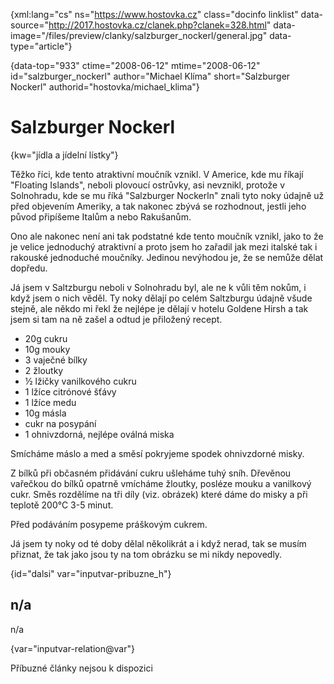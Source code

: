 
{xml:lang="cs" ns="https://www.hostovka.cz" class="docinfo linklist" data-source="http://2017.hostovka.cz/clanek.php?clanek=328.html" data-image="/files/preview/clanky/salzburger_nockerl/general.jpg" data-type="article"}

{data-top="933" ctime="2008-06-12" mtime="2008-06-12" id="salzburger\_nockerl" author="Michael Klíma" short="Salzburger Nockerl" authorid="hostovka/michael\_klima"}

# Salzburger Nockerl

<!-- generated attribute kw by user_updatekw.sh on 2020-07-05, do not edit -->

{kw="jídla a jídelní lístky"}

Těžko říci, kde tento atraktivní moučník vznikl. V Americe, kde mu říkají "Floating Islands", neboli plovoucí ostrůvky, asi nevznikl, protože v Solnohradu, kde se mu říká "Salzburger Nockerln" znali tyto noky údajně už před objevením Ameriky, a tak nakonec zbývá se rozhodnout, jestli jeho původ připíšeme Italům a nebo Rakušanům.

Ono ale nakonec není ani tak podstatné kde tento moučník vznikl, jako to že je velice jednoduchý atraktivní a proto jsem ho zařadil jak mezi italské tak i rakouské jednoduché moučníky. Jedinou nevýhodou je, že se nemůže dělat dopředu.

Já jsem v Saltzburgu neboli v Solnohradu byl, ale ne k vůli těm nokům, i když jsem o nich věděl. Ty noky dělají po celém Saltzburgu údajně všude stejně, ale někdo mi řekl že nejlépe je dělají v hotelu Goldene Hirsh a tak jsem si tam na ně zašel a odtud je přiložený recept.

  * 20g cukru
  * 10g mouky
  * 3 vaječné bílky
  * 2 žloutky
  * ½ lžičky vanilkového cukru
  * 1 lžíce citrónové šťávy
  * 1 lžíce medu
  * 10g másla
  * cukr na posypání
  * 1 ohnivzdorná, nejlépe oválná miska

Smícháme máslo a med a směsí pokryjeme spodek ohnivzdorné misky.

Z bílků při občasném přidávání cukru ušleháme tuhý sníh. Dřevěnou vařečkou do bílků opatrně vmícháme žloutky, posléze mouku a vanilkový cukr. Směs rozdělíme na tři díly (viz. obrázek) které dáme do misky a při teplotě 200°C 3-5 minut.

Před podáváním posypeme práškovým cukrem.

Já jsem ty noky od té doby dělal několikrát a i když nerad, tak se musím přiznat, že tak jako jsou ty na tom obrázku se mi nikdy nepovedly.

{id="dalsi" var="inputvar-pribuzne_h"}

## n/a

n/a

{var="inputvar-relation@var"}

Příbuzné články nejsou k dispozici

